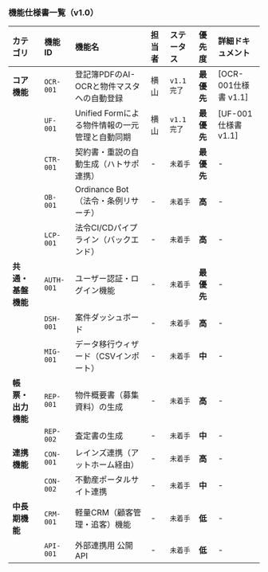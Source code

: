 ### **機能仕様書一覧（v1.0）**

| カテゴリ | 機能ID | 機能名 | 担当者 | ステータス | 優先度 | 詳細ドキュメント |
| :---- | :---- | :---- | :---- | :---- | :---- | :---- |
| **コア機能** | `OCR-001` | 登記簿PDFのAI-OCRと物件マスタへの自動登録 | 横山 | `v1.1完了` | **最優先** | \[OCR-001仕様書 v1.1\] |
|  | `UF-001` | Unified Formによる物件情報の一元管理と自動同期 | 横山 | `v1.1完了` | **最優先** | \[UF-001仕様書 v1.1\] |
|  | `CTR-001` | 契約書・重説の自動生成（ハトサポ連携） | \- | `未着手` | **最優先** | \- |
|  | `OB-001` | Ordinance Bot（法令・条例リサーチ） | \- | `未着手` | **高** | \- |
|  | `LCP-001` | 法令CI/CDパイプライン（バックエンド） | \- | `未着手` | **高** | \- |
| **共通・基盤機能** | `AUTH-001` | ユーザー認証・ログイン機能 | \- | `未着手` | **最優先** | \- |
|  | `DSH-001` | 案件ダッシュボード | \- | `未着手` | **高** | \- |
|  | `MIG-001` | データ移行ウィザード（CSVインポート） | \- | `未着手` | **中** | \- |
| **帳票・出力機能** | `REP-001` | 物件概要書（募集資料）の生成 | \- | `未着手` | **高** | \- |
|  | `REP-002` | 査定書の生成 | \- | `未着手` | **中** | \- |
| **連携機能** | `CON-001` | レインズ連携（アットホーム経由） | \- | `未着手` | **高** | \- |
|  | `CON-002` | 不動産ポータルサイト連携 | \- | `未着手` | **中** | \- |
| **中長期機能** | `CRM-001` | 軽量CRM（顧客管理・追客）機能 | \- | `未着手` | **低** | \- |
|  | `API-001` | 外部連携用 公開API | \- | `未着手` | **低** | \- |

